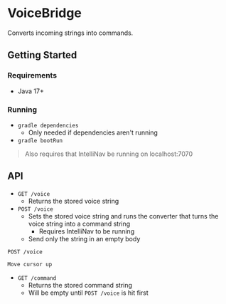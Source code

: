 # VoiceBridge
Converts incoming strings into commands.

## Getting Started

### Requirements
* Java 17+

### Running
* `gradle dependencies`
  * Only needed if dependencies aren't running
* `gradle bootRun`

> Also requires that IntelliNav be running on localhost:7070

## API
* `GET /voice`
  * Returns the stored voice string
* `POST /voice`
  * Sets the stored voice string and runs the converter that turns the voice string into a command string
    * Requires IntelliNav to be running
  * Send only the string in an empty body

```
POST /voice

Move cursor up
```

* `GET /command`
  * Returns the stored command string
  * Will be empty until `POST /voice` is hit first